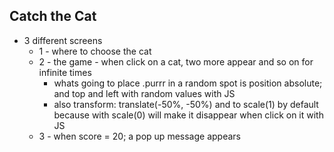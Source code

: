 ## Catch the Cat

- 3 different screens
  - 1 - where to choose the cat
  - 2 - the game - when click on a cat, two more appear and so on for infinite times
    - whats going to place .purrr in a random spot is position absolute; and top and left with random values with JS
    - also transform: translate(-50%, -50%) and to scale(1) by default because with scale(0) will make it disappear when click on it with JS
  - 3 - when score = 20; a pop up message appears
